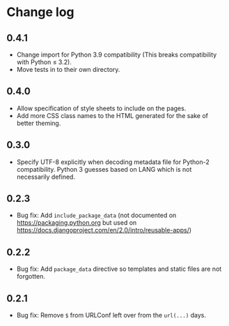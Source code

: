 Change log
==========

0.4.1
-----

* Change import for Python 3.9 compatibility
  (This breaks compatibility with Python ≤ 3.2).
* Move tests in to their own directory.


0.4.0
----

* Allow specification of style sheets to include on the pages.
* Add more CSS class names to the HTML generated for the sake of better theming.

0.3.0
-----

* Specify UTF-8 explicitly when decoding metadata file
  for Python-2 compatibility.
  Python 3 guesses based on LANG which is not necessarily defined.


0.2.3
------

* Bug fix: Add `include_package_data` (not documented on https://packaging.python.org but
  used on https://docs.djangoproject.com/en/2.0/intro/reusable-apps/)


0.2.2
-----

* Bug fix: Add `package_data` directive so templates and static files are not forgotten.


0.2.1
-----

* Bug fix: Remove `$` from URLConf left over from the `url(...)` days.
